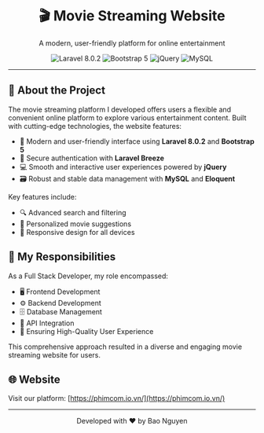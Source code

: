 <div align="center">
  <h1>🎬 Movie Streaming Website</h1>
  <p>A modern, user-friendly platform for online entertainment</p>
  <img src="https://img.shields.io/badge/Laravel-8.0.2-FF2D20?style=for-the-badge&logo=laravel&logoColor=white" alt="Laravel 8.0.2"/>
  <img src="https://img.shields.io/badge/Bootstrap-5-7952B3?style=for-the-badge&logo=bootstrap&logoColor=white" alt="Bootstrap 5"/>
  <img src="https://img.shields.io/badge/jQuery-0769AD?style=for-the-badge&logo=jquery&logoColor=white" alt="jQuery"/>
  <img src="https://img.shields.io/badge/MySQL-4479A1?style=for-the-badge&logo=mysql&logoColor=white" alt="MySQL"/>
</div>

<hr>

## 🚀 About the Project

The movie streaming platform I developed offers users a flexible and convenient online platform to explore various entertainment content. Built with cutting-edge technologies, the website features:

- 🎨 Modern and user-friendly interface using **Laravel 8.0.2** and **Bootstrap 5**
- 🔐 Secure authentication with **Laravel Breeze**
- 💻 Smooth and interactive user experiences powered by **jQuery**
- 🗃️ Robust and stable data management with **MySQL** and **Eloquent**

Key features include:
- 🔍 Advanced search and filtering
- 🎥 Personalized movie suggestions
- 📱 Responsive design for all devices

## 💼 My Responsibilities

As a Full Stack Developer, my role encompassed:
- 🖥️ Frontend Development
- ⚙️ Backend Development
- 🗄️ Database Management
- 🔗 API Integration
- 🌟 Ensuring High-Quality User Experience

This comprehensive approach resulted in a diverse and engaging movie streaming website for users.

## 🌐 Website

Visit our platform: [https://phimcom.io.vn/](https://phimcom.io.vn/)

<hr>

<div align="center">
  <p>Developed with ❤️ by Bao Nguyen</p>
</div>
